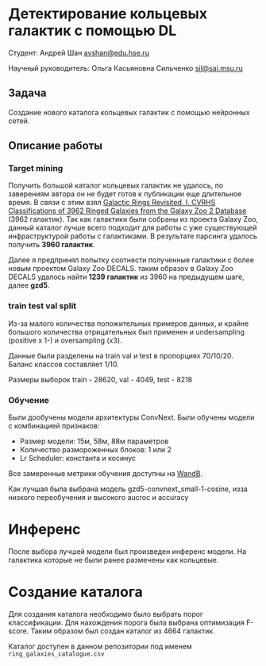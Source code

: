 # Детектирование кольцевых галактик с помощью DL

Студент: Андрей Шан avshan@edu.hse.ru

Научный руководитель: Ольга Касьяновна Сильченко sil@sai.msu.ru

## Задача
Создание нового каталога кольцевых галактик с помощью нейронных сетей. 

## Описание работы

### Target mining

Получить большой каталог кольцевых галактик не удалось, по заверениям автора он не будет готов к публикации еще длительное время. В связи с этим взял [Galactic Rings Revisited. I. CVRHS Classifications of 3962 Ringed Galaxies from the Galaxy Zoo 2 Database](https://arxiv.org/abs/1707.06589) (3962 галактик). Так как галактики были собраны из проекта Galaxy Zoo, данный каталог лучше всего подходит для работы с уже существующей инфраструктурой работы с галактиками. В результате парсинга удалось получить **3960 галактик**. 

Далее я предпринял попытку соотнести полученные галактики с более новым проектом Galaxy Zoo DECALS. таким образоv в Galaxy Zoo DECALS удалось найти **1239 галактик** из 3960 на предыдущем шаге, далее **gzd5**. 

### train test val split

Из-за малого количества положительных примеров данных, и крайне большого количества отрицательных был применен и undersampling (positive x 1-) и oversampling (x3).

Данные были разделены на train val и test в пропорциях 70/10/20. Баланс классов составляет 1/10.

Размеры выборок train - 28620, val - 4049, test - 8218

### Обучение

Были дообучены модели архитектуры ConvNext. Были обучены модели с комбинацией признаков:

- Размер модели: 15м, 58м, 88м параметров
- Количество размороженных блоков: 1 или 2
- Lr Scheduler: константа и косинус

Все замеренные метрики обучения доступны на [WandB](https://wandb.ai/mlds-avshan/rings-galaxy-detection/overview).

Как лучшая была выбрана модель gzd5-convnext_small-1-cosine, изза низкого переобучения и высокого aucroc и accuracy

# Инференс

После выбора лучшей модели был произведен инференс модели. На галактика которые не были ранее размечены как кольцевые.

# Создание каталога

Для создания каталога необходимо было выбрать порог классификации. Для нахождения порога была выбрана оптимизация F-score.  Таким образом был создан каталог из 4664 галактик. 

Каталог доступен в данном репозитории под именем ```ring_galaxies_catalogue.csv```